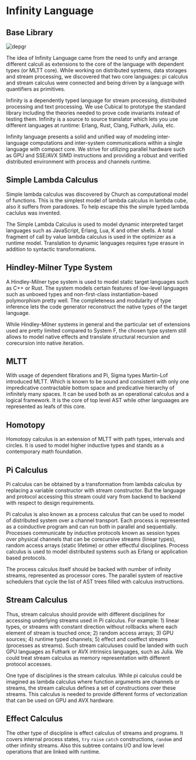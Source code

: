 Infinity Language
=================

Base Library
------------

![depgr](https://github.com/groupoid/infinity/blob/master/doc/img/baselib.png?raw=true)

The idea of Infinity Language came from the need to unify and
arrange different calculi as extensions to the core of the
language with dependent types (or MLTT core). While working on
distributed systems, data storages and stream processing, we discovered that two core
languages: pi calculus and stream calculus were
connected and being driven by a language with quantifiers as primitives.

Infinity is a dependently typed language for stream processing,
distributed processing and text processing. We use Cubical to prototype
the standard library including the theories needed to
prove code invariants instead of testing them. Infinity is a source
to source translator which lets you use different languages at runtime:
Erlang, Rust, Clang, Futhark, Julia, etc.

Infinity language presents a solid and unified way of modeling inter-language
computations and inter-system communications within a single language with
compact core. We strive for utilizing parallel hardware such as GPU and
SSE/AVX SIMD instructions and providing a robust and verified distributed
environment with process and channels runtime.

Simple Lambda Calculus
----------------------

Simple lambda calculus was discovered by Church as computational model of functions.
This is the simplest model of lambda calculus in lambda cube, also it suffers from paradoxes.
To help escape this the simple typed lambda caclulus was invented.

The Simple Lambda Calculus is used to model dynamic interpreted
target languages such as JavaScript, Erlang, Lua, K and other shells.
A total fragment of call by value lambda calculus is used in the optimizer
as a runtime model. Translation to dynamic languages requires type erasure in
addition to syntactic transformations.

Hindley-Milner Type System
--------------------------

A Hindley-Milner type system is used to model static target languages such as C++ or Rust.
The system models certain features of low-level languages such as unboxed
types and non-first-class instantiation-based polymorphism pretty well.
The completeness and modularity of type inference lets the code generator
reconstruct the native types of the target language.

While Hindley-Milner systems in general and the particular set of extensions
used are pretty limited compared to System F, the chosen type system still
allows to model native effects and translate structural recursion and
corecursion into native iteration.

MLTT
----

With usage of dependent fibrations and Pi, Sigma types Martin-Lof introduced MLTT.
Which is known to be sound and consistent with only one impredicative contractable
bottom space and predicative hierarchy of infinitely many spaces. It can be used both as
an operational calculus and a logical framework. It is the core of top level AST while
other languaages are represented as leafs of this core.

Homotopy
--------

Homotopy calculus is an extension of MLTT with path types, intervals and circles.
It is used to model higher inductive types and stands as a contemporary math foundation.

Pi Calculus
-----------

Pi calculus can be obtained by a transformation from lambda
calculus by replacing a variable constructor with stream constructor.
But the language and protocol accessing this stream could vary
from backend to backend with respect to design requirements.

Pi calculus is also known as a process calculus that can be used to model of distributed system
over a channel transport. Each process is represented as a coinductive program and can 
run both in parallel and sequentially. Processes communicate by inductive protocols
known as session types over physical channels that can be corecursive streams (linear types),
random access arrays (static lifetime) or other effectful disciplines. Process calculus
is used to model distributed systems such as Erlang or application based protocols.

The process calculus itself should be backed with number of infinity streams,
represented as processor cores. The parallel system of reactive schedulers
that cycle the list of AST trees filled with calculus instructions.

Stream Calculus
---------------

Thus, stream calculus should provide with different disciplines for accessing
underlying streams used in Pi calculus. For example: 1) linear types, or streams with
constant direction without rollbacks where each element of stream is touched once;
2) random access arrays; 3) GPU sources; 4) runtime typed channels;
5) effect and coeffect streams (processes as streams). Such stream
calculuses could be landed with such GPU languages as Futhark
or AVX intrinsics languages, such as Julia. We could treat
stream calculus as memory representation with different protocol accesses.

One type of disciplines is the stream calculus. While pi calculus could be imagined as
lambda calculus where function arguments are channels or streams, the stream calculus defines a set
of constructions over these streams. This calculus is needed to provide different forms
of vectorization that can be used on GPU and AVX hardware.

Effect Calculus
---------------

The other type of discipline is effect calculus of streams and programs. It covers internal
process states, `try` `raise` `catch` constructions, `random` and other infinity streams.
Also this subtree contains I/O and low level operations that are linked with runtime.
